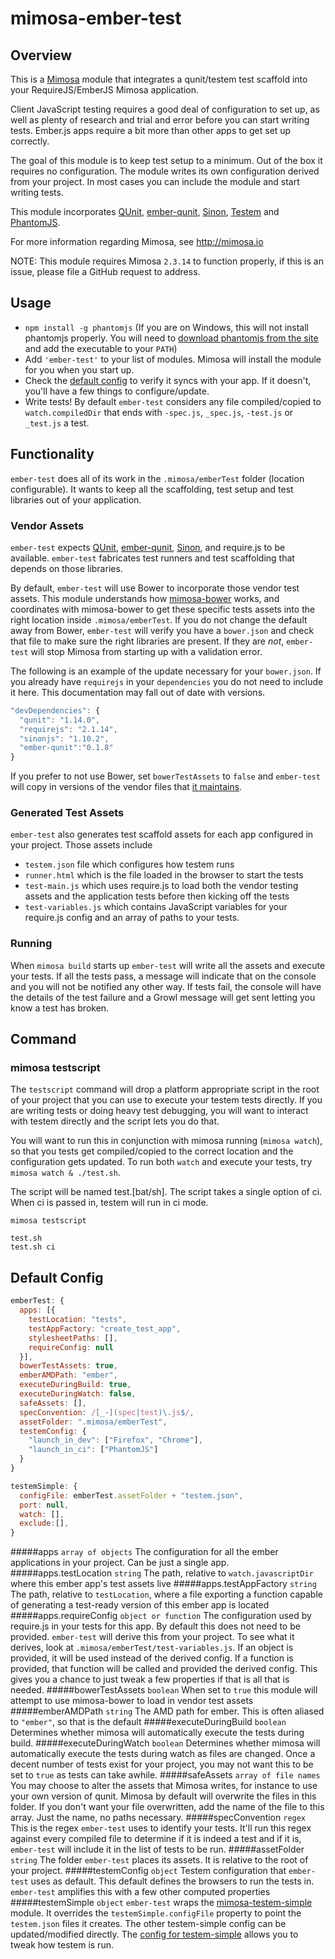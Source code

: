 mimosa-ember-test
===========

## Overview

This is a [Mimosa](http://mimosa.io) module that integrates a qunit/testem test scaffold into your RequireJS/EmberJS Mimosa application.

Client JavaScript testing requires a good deal of configuration to set up, as well as plenty of research and trial and error before you can start writing tests. Ember.js apps require a bit more than other apps to get set up correctly.

The goal of this module is to keep test setup to a minimum. Out of the box it requires no configuration. The module writes its own configuration derived from your project. In most cases you can include the module and start writing tests.

This module incorporates [QUnit](http://qunitjs.com/), [ember-qunit](https://github.com/rwjblue/ember-qunit), [Sinon](http://sinonjs.org/), [Testem](https://github.com/airportyh/testem) and [PhantomJS](http://phantomjs.org/).

For more information regarding Mimosa, see http://mimosa.io

NOTE: This module requires Mimosa `2.3.14` to function properly, if this is an issue, please file a GitHub request to address.

## Usage

* `npm install -g phantomjs` (If you are on Windows, this will not install phantomjs properly. You will need to [download phantomjs from the site](http://phantomjs.org/download.html) and add the executable to your `PATH`)
* Add `'ember-test'` to your list of modules.  Mimosa will install the module for you when you start up.
* Check the [default config](https://github.com/dbashford/mimosa-ember-test#default-config) to verify it syncs with your app.  If it doesn't, you'll have a few things to configure/update.
* Write tests!  By default `ember-test` considers any file compiled/copied to `watch.compiledDir` that ends with `-spec.js`, `_spec.js`, `-test.js` or `_test.js` a test.

## Functionality

`ember-test` does all of its work in the `.mimosa/emberTest` folder (location configurable). It wants to keep all the scaffolding, test setup and test libraries out of your application.

### Vendor Assets

`ember-test` expects [QUnit](http://qunitjs.com/),  [ember-qunit](https://github.com/rwjblue/ember-qunit), [Sinon](http://sinonjs.org/), and require.js to be available. `ember-test` fabricates test runners and test scaffolding that depends on those libraries.

By default, `ember-test` will use Bower to incorporate those vendor test assets.  This module understands how [mimosa-bower](https://github.com/dbashford/mimosa-bower) works, and coordinates with mimosa-bower to get these specific tests assets into the right location inside `.mimosa/emberTest`.  If you do not change the default away from Bower, `ember-test` will verify you have a `bower.json` and check that file to make sure the right libraries are present.  If they are _not_, `ember-test` will stop Mimosa from starting up with a validation error.

The following is an example of the update necessary for your `bower.json`. If you already have `requirejs` in your `dependencies` you do not need to include it here. This documentation may fall out of date with versions.

```javascript
"devDependencies": {
  "qunit": "1.14.0",
  "requirejs": "2.1.14",
  "sinonjs": "1.10.2",
  "ember-qunit":"0.1.8"
}
```

If you prefer to not use Bower, set `bowerTestAssets` to `false` and `ember-test` will copy in versions of the vendor files that [it maintains](https://github.com/dbashford/mimosa-ember-test/tree/master/assets/vendor).

### Generated Test Assets

`ember-test` also generates test scaffold assets for each app configured in your project.  Those assets include

* `testem.json` file which configures how testem runs
* `runner.html` which is the file loaded in the browser to start the tests
* `test-main.js` which uses require.js to load both the vendor testing assets and the application tests before then kicking off the tests
* `test-variables.js` which contains JavaScript variables for your require.js config and an array of paths to your tests.

### Running

When `mimosa build` starts up `ember-test` will write all the assets and execute your tests. If all the tests pass, a message will indicate that on the console and you will not be notified any other way.  If tests fail,  the console will have the details of the test failure and a Growl message will get sent letting you know a test has broken.

## Command

### mimosa testscript

The `testscript` command will drop a platform appropriate script in the root of your project that you can use to execute your testem tests directly.  If you are writing tests or doing heavy test debugging, you will want to interact with testem directly and the script lets you do that.

You will want to run this in conjunction with mimosa running (`mimosa watch`), so that you tests get compiled/copied to the correct location and the configuration gets updated.  To run both `watch` and execute your tests, try `mimosa watch & ./test.sh`.

The script will be named test.[bat/sh]. The script takes a single option of ci.  When ci is passed in, testem will run in ci mode.

```
mimosa testscript
```

```
test.sh
test.sh ci
```

## Default Config

```javascript
emberTest: {
  apps: [{
    testLocation: "tests",
    testAppFactory: "create_test_app",
    stylesheetPaths: [],
    requireConfig: null
  }],
  bowerTestAssets: true,
  emberAMDPath: "ember",
  executeDuringBuild: true,
  executeDuringWatch: false,
  safeAssets: [],
  specConvention: /[_-](spec|test)\.js$/,
  assetFolder: ".mimosa/emberTest",
  testemConfig: {
    "launch_in_dev": ["Firefox", "Chrome"],
    "launch_in_ci": ["PhantomJS"]
  }
}

testemSimple: {
  configFile: emberTest.assetFolder + "testem.json",
  port: null,
  watch: [],
  exclude:[],
}
```

#####apps `array of objects`
The configuration for all the ember applications in your project.  Can be just a single app.
#####apps.testLocation `string`
The path, relative to `watch.javascriptDir` where this ember app's test assets live
#####apps.testAppFactory `string`
The path, relative to `testLocation`, where a file exporting a function capable of generating a test-ready version of this ember app is located
#####apps.requireConfig `object or function`
The configuration used by require.js in your tests for this app. By default this does not need to be provided. `ember-test` will derive this from your project. To see what it derives, look at `.mimosa/emberTest/test-variables.js`. If an object is provided, it will be used instead of the derived config. If a function is provided, that function will be called and provided the derived config. This gives you a chance to just tweak a few properties if that is all that is needed.
#####bowerTestAssets `boolean`
When set to `true` this module will attempt to use mimosa-bower to load in vendor test assets
#####emberAMDPath `string`
The AMD path for ember. This is often aliased to `"ember"`, so that is the default
#####executeDuringBuild `boolean`
Determines whether mimosa will automatically execute the tests during build.
#####executeDuringWatch `boolean`
Determines whether mimosa will automatically execute the tests during watch as files are changed. Once a decent number of tests exist for your project, you may not want this to be set to `true` as tests can take awhile.
#####safeAssets `array of file names`
You may choose to alter the assets that Mimosa writes, for instance to use your own version of qunit.  Mimosa by default will overwrite the files in this folder.  If you don't want your file overwritten, add the name of the file to this array.  Just the name, no paths necessary.
#####specConvention `regex`
This is the regex `ember-test` uses to identify your tests. It'll run this regex against every compiled file to determine if it is indeed a test and if it is, `ember-test` will include it in the list of tests to be run.
#####assetFolder `string`
The folder `ember-test` places its assets. It is relative to the root of your project.
#####testemConfig `object`
Testem configuration that `ember-test` uses as default. This default defines the browsers to run the tests in. `ember-test` amplifies this with a few other computed properties
#####testemSimple `object`
`ember-test` wraps the [mimosa-testem-simple](https://github.com/dbashford/mimosa-testem-simple) module. It overrides the `testemSimple.configFile` property to point the `testem.json` files it creates.  The other testem-simple config can be updated/modified directly. The [config for testem-simple](https://github.com/dbashford/mimosa-testem-simple#default-config) allows you to tweak how testem is run.